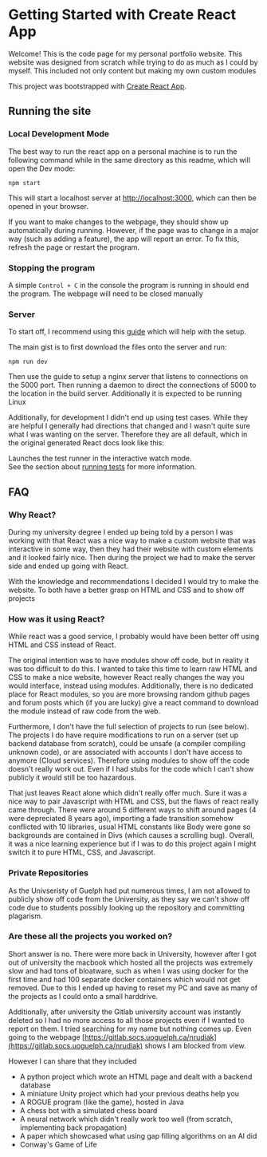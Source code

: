 # Getting Started with Create React App

Welcome! This is the code page for my personal portfolio website. This website was designed from scratch while
trying to do as much as I could by myself. This included not only content but making my own custom modules 

This project was bootstrapped with [Create React App](https://github.com/facebook/create-react-app).

## Running the site

### Local Development Mode

The best way to run the react app on a personal machine is to run the following command
while in the same directory as this readme, which will open the Dev mode:

`npm start`

This will start a localhost server at [http://localhost:3000](http://localhost:3000),
which can then be opened in your browser.

If you want to make changes to the webpage, they should show up automatically during running.
However, if the page was to change in a major way (such as adding a feature), the app will
report an error. To fix this, refresh the page or restart the program.

### Stopping the program

A simple `Control + C` in the console the program is running in should end the program. The webpage
will need to be closed manually

### Server

To start off, I recommend using this [guide](https://medium.com/swlh/react-app-deployment-to-vps-cloud-server-2de4387f59f4) which will help with the setup.

The main gist is to first download the files onto the server and run:

`npm run dev`

Then use the guide to setup a nginx server that listens to connections on the 5000 port. Then running
a daemon to direct the connections of 5000 to the location in the build server. Additionally it is expected 
to be running Linux

Additionally, for development I didn't end up using test cases. While they are helpful I generally had
directions that changed and I wasn't quite sure what I was wanting on the server. Therefore they are all
default, which in the original generated React docs look like this:

Launches the test runner in the interactive watch mode.\
See the section about [running tests](https://facebook.github.io/create-react-app/docs/running-tests) for more information.

## FAQ

### Why React?

During my university degree I ended up being told by a person I was working with that React was a nice way to 
make a custom website that was interactive in some way, then they had their website with custom elements and it
looked fairly nice. Then during the project we had to make the server side and ended up going with React.

With the knowledge and recommendations I decided I would try to make the website. To both have a better grasp
on HTML and CSS and to show off projects

### How was it using React?

While react was a good service, I probably would have been better off using HTML and CSS instead of React.

The original intention was to have modules show off code, but in reality it was too difficult to do this.
I wanted to take this time to learn raw HTML and CSS to make a nice website, however React really changes
the way you would interface, instead using modules. Additionally, there is no dedicated place for React
modules, so you are more browsing random github pages and forum posts which (if you are lucky) give a react
command to download the module instead of raw code from the web.

Furthermore, I don't have the full selection of projects to run (see below). The projects I do have require
modifications to run on a server (set up backend database from scratch), could be unsafe (a compiler compiling 
unknown code), or are associated with accounts I don't have access to anymore (Cloud services). Therefore 
using modules to show off the code doesn't really work out. Even if I had stubs for the code which I can't
show publicly it would still be too hazardous.

That just leaves React alone which didn't really offer much. Sure it was a nice way to pair Javascript with 
HTML and CSS, but the flaws of react really came through. There were around 5 different ways to shift around 
pages (4 were depreciated 8 years ago), importing a fade transition somehow conflicted with 10 libraries, 
usual HTML constants like Body were gone so backgrounds are contained in Divs (which causes a scrolling bug).
Overall, it was a nice learning experience but if I was to do this project again I might switch it to pure
HTML, CSS, and Javascript.

### Private Repositories

As the Univseristy of Guelph had put numerous times, I am not allowed to publicly show off code from the 
University, as they say we can't show off code due to students possibly looking up the repository and 
committing plagarism.

### Are these all the projects you worked on?

Short answer is no. There were more back in University, however after I got out of university the macbook which
hosted all the projects was extremely slow and had tons of bloatware, such as when I was using docker for the 
first time and had 100 separate docker containers which would not get removed. Due to this I ended up having to 
reset my PC and save as many of the projects as I could onto a small harddrive. 

Additionally, after university the Gitlab university account was instantly deleted so I had no more access 
to all those projects even if I wanted to report on them. I tried searching for my name but nothing comes up.
Even going to the webpage [https://gitlab.socs.uoguelph.ca/nrudiak](https://gitlab.socs.uoguelph.ca/nrudiak)
shows I am blocked from view.

However I can share that they included
- A python project which wrote an HTML page and dealt with a backend database
- A miniature Unity project which had your previous deaths help you
- A ROGUE program (like the game), hosted in Java
- A chess bot with a simulated chess board
- A neural network which didn't really work too well (from scratch, implementing back propagation)
- A paper which showcased what using gap filling algorithms on an AI did
- Conway's Game of Life